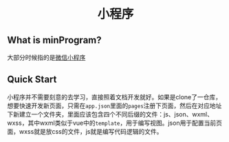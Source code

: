 <h1 align="center" id="小程序">小程序</h1>



## What is minProgram?
大部分时候指的是[微信小程序](https://developers.weixin.qq.com/miniprogram/dev/framework/)



## Quick Start

小程序并不需要刻意的去学习，直接照着文档开发就好。如果是clone了一仓库，想要快速开发新页面，只需在`app.json`里面的`pages`注册下页面，然后在对应地址下新建立一个文件夹，里面应该包含四个不同后缀的文件：js、json、wxml、wxss，其中wxml类似于vue中的`template`，用于编写视图。json用于配置当前页面，wxss就是放css的文件，js就是编写代码逻辑的文件。

